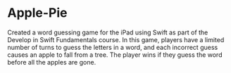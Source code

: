 # Apple-Pie
Created a word guessing game for the iPad using Swift as part of the Develop in Swift Fundamentals course. In this game, players have a limited number of turns to guess the letters in a word, and each incorrect guess causes an apple to fall from a tree. The player wins if they guess the word before all the apples are gone. 
